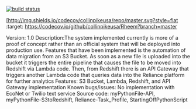 [![build status](
  http://img.shields.io/travis/collinpikeusa/repo/master.svg?style=flat)](
 https://travis-ci.org/collinpikeusa/Rheem)
 
 [http://img.shields.io/codecov/collinpikeusa/repo/master.svg?style=flat
   :target: https://codecov.io/github/collinpikeusa/Rheem?branch=master

Version: 1.0
Description:The system implemented currently is more of a proof of concept rather than an official system that will be deployed into production use.
	    Features that have been implemented is the automation of data migration from an S3 Bucket.
	    As soon as a new file is uploaded into the bucket it triggers the entire pipeline that causes the file to be moved into Redshift via Lambda code.
	    Then, from Redshift there is an API Gateway that triggers another Lambda code that queries data into the Reliance platform for further analytics
Features: S3 Bucket, Lambda, Redshift, and API Gateway implementation
Known bugs/issues: No implementation with EcoNet or Twilio text service
Source code: myPythonFile-API, myPythonFile-S3toRedshift, Reliance-Task_Profile, StartingOffPythonScript
